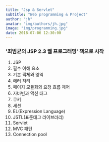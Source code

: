 ```yaml
---
title: "Jsp & Servlet"
subtitle: "Web programming & Project"
author: "jh"
avatar: "img/authors/jh.jpg"
image: "img/programming.jpg"
date: 2018-07-06 12:30:00
---
```


### '최범균의 JSP 2.3 웹 프로그래밍' 책으로 시작

1. JSP
2. 필수 이해 요소
3. 기본 객체와 영역
4. 에러 처리
5. 페이지 모듈화와 요청 흐름 제어
6. 자바빈과 액션 태그
7. 쿠키
8. 세션
9. EL(Expression Language)
10. JSTL(표준태그 라이브러리)
11. Servlet
12. MVC 패턴
13. Connection pool

